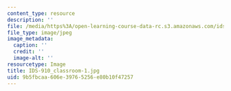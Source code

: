 ```yaml
---
content_type: resource
description: ''
file: /media/https%3A/open-learning-course-data-rc.s3.amazonaws.com/ids-910-leadership-development-fall-2014/9b5fbcaa606e39765256e80b10f47257_IDS-910_classroom-1.jpg
file_type: image/jpeg
image_metadata:
  caption: ''
  credit: ''
  image-alt: ''
resourcetype: Image
title: IDS-910_classroom-1.jpg
uid: 9b5fbcaa-606e-3976-5256-e80b10f47257
---
```

